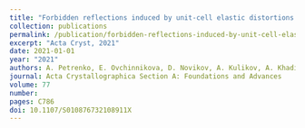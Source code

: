 ```yaml
---
title: "Forbidden reflections induced by unit-cell elastic distortions in paratellurite crystals"
collection: publications
permalink: /publication/forbidden-reflections-induced-by-unit-cell-elastic-distortio/
excerpt: "Acta Cryst, 2021"
date: 2021-01-01
year: "2021"
authors: A. Petrenko, E. Ovchinnikova, D. Novikov, A. Kulikov, A. Khadiev, N. Marchenkov, M. Zschornak, C. Ludt, K. Kozlovskaya, V. Dmitrienko, А. Blagov
journal: Acta Crystallographica Section A: Foundations and Advances
volume: 77
number: 
pages: C786
doi: 10.1107/S010876732108911X
---
```

